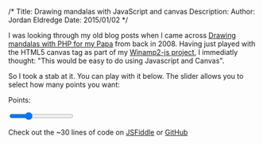 /*
Title: Drawing mandalas with JavaScript and canvas
Description:
Author: Jordan Eldredge
Date: 2015/01/02
*/

I was looking through my old blog posts when I came across [Drawing mandalas
with PHP for my
Papa](http://jordaneldredge.com/blog/drawing-mandalas-with-php-for-my-papa)
from back in 2008.
Having just played with the HTML5 canvas tag as part of my
[Winamp2-js project](http://jordaneldredge.com/projects/winamp2-js/),
I immediatly thought: "This would be easy to do using Javascript and
Canvas".

So I took a stab at it. You can play with it below. The slider allows you to
select how many points you want:

<label>Points:</label>

<input type='range' min='3' max='40' id='points' value='13' /><br />

<canvas id='canvas' width='400' height='400'></canvas>

<script>
var canv = document.getElementById('canvas');
var contx = canv.getContext('2d');


function drawShape(ctx, point_count, radius) {
    var points = []
    for (var i = 0; i <= point_count; i++) {
        angle = i * 2 * Math.PI / point_count - Math.PI / 2;
        points.push({
            'x': radius + radius * Math.cos(angle),
            'y': radius + radius * Math.sin(angle)
        });
    }
    ctx.clearRect(0, 0, canv.width, canv.height);
    ctx.beginPath();
    ctx.lineWidth = 1;
    for(var i = 0; i < points.length; i++) {
        for(var j = 0; j < points.length; j++) {
            ctx.moveTo(points[i].x, points[i].y);
            ctx.lineTo(points[j].x, points[j].y);
        }
    }
    ctx.stroke();
}
function draw() {
    drawShape(
        contx, document.getElementById('points').value,
        canv.width / 2
    );
}
draw();
document.getElementById('points').oninput = draw;
</script>

Check out the ~30 lines of code on
[JSFiddle](http://jsfiddle.net/captbaritone/8vwjn4cx/34/) or
[GitHub](https://raw.githubusercontent.com/captbaritone/programming-blog-content/master/blog/drawing-mandalas-with-javascript-and-canvas.md)

